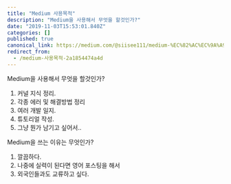```yaml
---
title: "Medium 사용목적"
description: "Medium을 사용해서 무엇을 할것인가?"
date: "2019-11-03T15:53:01.840Z"
categories: []
published: true
canonical_link: https://medium.com/@siisee111/medium-%EC%82%AC%EC%9A%A9%EB%AA%A9%EC%A0%81-2a1854474a4d
redirect_from:
  - /medium-사용목적-2a1854474a4d
---
```


Medium을 사용해서 무엇을 할것인가?

1.  커널 지식 정리.
2.  각종 에러 및 해결방법 정리
3.  여러 개발 일지.
4.  튜토리얼 작성.
5.  그냥 뭔가 남기고 싶어서..

Medium을 쓰는 이유는 무엇인가?

1.  깔끔하다.
2.  나중에 실력이 된다면 영어 포스팅을 해서
3.  외국인들과도 교류하고 싶다.
